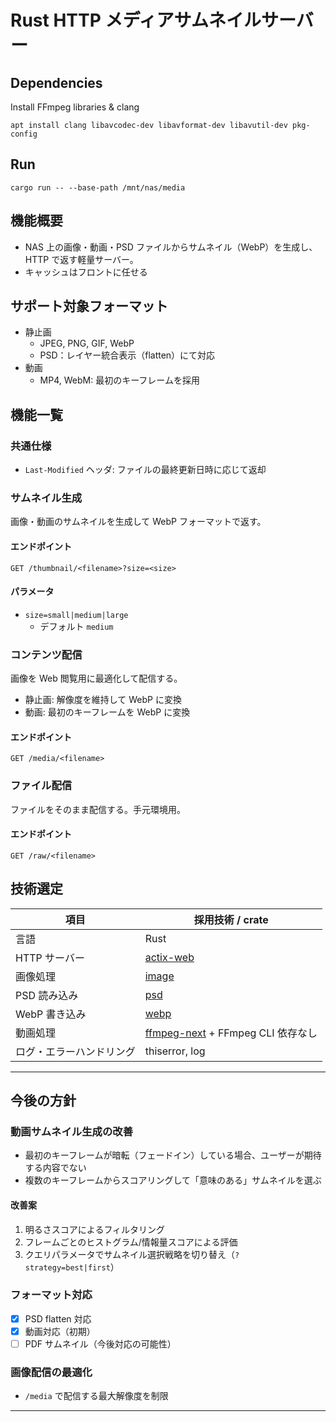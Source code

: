# Rust HTTP メディアサムネイルサーバー

## Dependencies

Install FFmpeg libraries & clang

```
apt install clang libavcodec-dev libavformat-dev libavutil-dev pkg-config
```

## Run

```
cargo run -- --base-path /mnt/nas/media
```

## 機能概要

- NAS 上の画像・動画・PSD ファイルからサムネイル（WebP）を生成し、HTTP で返す軽量サーバー。
- キャッシュはフロントに任せる

## サポート対象フォーマット

- 静止画
    - JPEG, PNG, GIF, WebP
    - PSD：レイヤー統合表示（flatten）にて対応
- 動画
    - MP4, WebM: 最初のキーフレームを採用

## 機能一覧

### 共通仕様

- `Last-Modified` ヘッダ: ファイルの最終更新日時に応じて返却

### サムネイル生成

画像・動画のサムネイルを生成して WebP フォーマットで返す。

#### エンドポイント

```
GET /thumbnail/<filename>?size=<size>
```

#### パラメータ

- `size=small|medium|large`
    - デフォルト `medium`

### コンテンツ配信

画像を Web 閲覧用に最適化して配信する。

- 静止画: 解像度を維持して WebP に変換
- 動画: 最初のキーフレームを WebP に変換

#### エンドポイント

```
GET /media/<filename>
```

### ファイル配信

ファイルをそのまま配信する。手元環境用。

#### エンドポイント

```
GET /raw/<filename>
```

## 技術選定

| 項目 | 採用技術 / crate |
|------|-------------------|
| 言語 | Rust |
| HTTP サーバー | [actix-web](https://crates.io/crates/actix-web) |
| 画像処理 | [image](https://crates.io/crates/image) |
| PSD 読み込み | [psd](https://crates.io/crates/psd) |
| WebP 書き込み | [webp](https://crates.io/crates/webp) |
| 動画処理 | [ffmpeg-next](https://crates.io/crates/ffmpeg-next) + FFmpeg CLI 依存なし |
| ログ・エラーハンドリング | thiserror, log |

---

## 今後の方針

### 動画サムネイル生成の改善
- 最初のキーフレームが暗転（フェードイン）している場合、ユーザーが期待する内容でない
- 複数のキーフレームからスコアリングして「意味のある」サムネイルを選ぶ

#### 改善案
1. 明るさスコアによるフィルタリング
2. フレームごとのヒストグラム/情報量スコアによる評価
3. クエリパラメータでサムネイル選択戦略を切り替え（`?strategy=best|first`）

### フォーマット対応
- [x] PSD flatten 対応
- [x] 動画対応（初期）
- [ ] PDF サムネイル（今後対応の可能性）

### 画像配信の最適化
- `/media` で配信する最大解像度を制限

---

